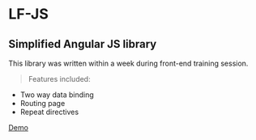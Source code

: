 # LF-JS
## Simplified Angular JS library
This library was written within a week during front-end training session.

> Features included:
* Two way data binding  
* Routing page
* Repeat directives

<a href="http://lazyachyut.github.io/LF-JS/" target="_blank"> Demo </a>


